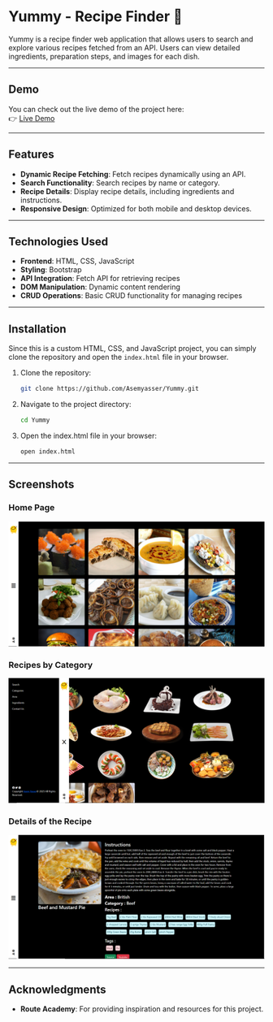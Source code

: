 # Yummy - Recipe Finder 🍴

Yummy is a recipe finder web application that allows users to search and explore various recipes fetched from an API. Users can view detailed ingredients, preparation steps, and images for each dish.

---

## Demo

You can check out the live demo of the project here:  
👉 [Live Demo](https://asemyasser.github.io/Yummy/)

---

## Features

- **Dynamic Recipe Fetching**: Fetch recipes dynamically using an API.
- **Search Functionality**: Search recipes by name or category.
- **Recipe Details**: Display recipe details, including ingredients and instructions.
- **Responsive Design**: Optimized for both mobile and desktop devices.

---

## Technologies Used

- **Frontend**: HTML, CSS, JavaScript
- **Styling**: Bootstrap
- **API Integration**: Fetch API for retrieving recipes
- **DOM Manipulation**: Dynamic content rendering
- **CRUD Operations**: Basic CRUD functionality for managing recipes

---

## Installation

Since this is a custom HTML, CSS, and JavaScript project, you can simply clone the repository and open the `index.html` file in your browser.

1. Clone the repository:
   ```bash
   git clone https://github.com/Asemyasser/Yummy.git
   ```

2. Navigate to the project directory:
   ```bash
   cd Yummy
   ```

3. Open the index.html file in your browser:
   ```bash
   open index.html
   ```
---

## Screenshots

### Home Page
![All Recipes](screenshots/yummy1.PNG)

### Recipes by Category
![Recipes by Category](screenshots/Yummy2.PNG)

### Details of the Recipe
![Recipe Ingredients](screenshots/Yummy3.PNG)

---

## Acknowledgments

- **Route Academy**: For providing inspiration and resources for this project.
